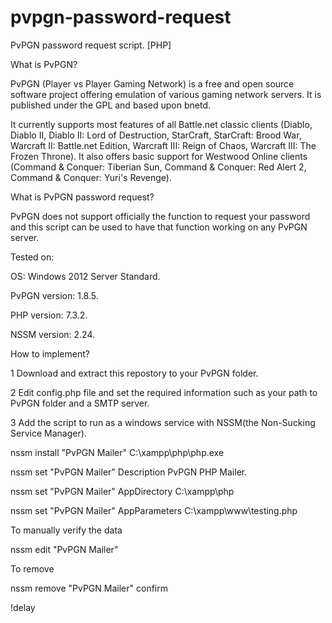# pvpgn-password-request
PvPGN password request script. [PHP]


What is PvPGN?

PvPGN (Player vs Player Gaming Network) is a free and open source software project offering emulation of various gaming network servers. It is published under the GPL and based upon bnetd.

It currently supports most features of all Battle.net classic clients (Diablo, Diablo II, Diablo II: Lord of Destruction, StarCraft, StarCraft: Brood War, Warcraft II: Battle.net Edition, Warcraft III: Reign of Chaos, Warcraft III: The Frozen Throne). It also offers basic support for Westwood Online clients (Command & Conquer: Tiberian Sun, Command & Conquer: Red Alert 2, Command & Conquer: Yuri's Revenge).


What is PvPGN password request?

PvPGN does not support officially the function to request your password and this script can be used to have that function working on any PvPGN server.


Tested on:

OS: Windows 2012 Server Standard.

PvPGN version: 1.8.5.

PHP version: 7.3.2.

NSSM version: 2.24.


How to implement?

1 Download and extract this repostory to your PvPGN folder.

2 Edit config.php file and set the required information such as your path to PvPGN folder and a SMTP server.

3 Add the script to run as a windows service with NSSM(the Non-Sucking Service Manager).

nssm install "PvPGN Mailer" C:\xampp\php\php.exe

nssm set "PvPGN Mailer" Description PvPGN PHP Mailer.

nssm set "PvPGN Mailer" AppDirectory C:\xampp\php

nssm set "PvPGN Mailer" AppParameters C:\xampp\www\testing.php


To manually verify the data

nssm edit "PvPGN Mailer"

To remove

nssm remove "PvPGN Mailer" confirm

!delay
